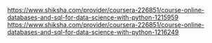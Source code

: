 https://www.shiksha.com/provider/coursera-226851/course-online-databases-and-sql-for-data-science-with-python-1215959
https://www.shiksha.com/provider/coursera-226851/course-online-databases-and-sql-for-data-science-with-python-1216249
